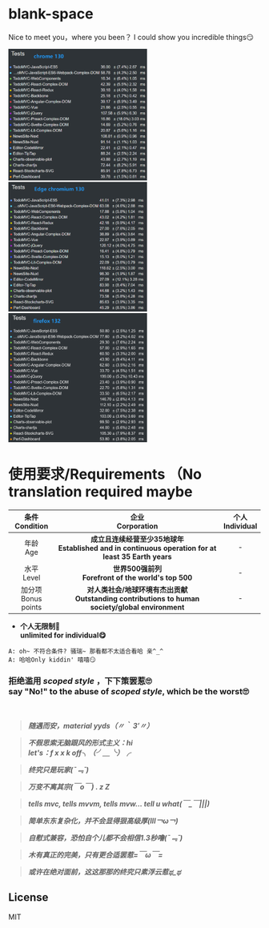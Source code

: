 # blank-space
Nice to meet you，where you been？ I could show you incredible things😏

<img src=src/chrome.png width=55%>
<img src=src/edge.png width=55%>
<img src=src/firefox.png width=55%>

# 使用要求/Requirements （No translation required maybe

| 条件<br>Condition | 企业<br>Corporation | 个人<br>Individual |
| :--: | :--: | :--: |
| 年龄<br>Age | **成立且连续经营至少35地球年<br>Established and in continuous operation for at least 35 Earth years** | - |
| 水平<br>Level | **世界500强前列<br>Forefront of the world's top 500** | - |
| 加分项<br>Bonus points | **对人类社会/地球环境有杰出贡献<br>Outstanding contributions to human society/global environment** | - |

- **个人无限制🤤<br>unlimited for individual😋**

```
A: oh~ 不符合条件? 骚瑞~ 那看都不太适合看哈 亲^_^
A: 哈哈Only kiddin' 嘻嘻😏
```

### 拒绝滥用 *scoped style* ，下下策罢惹🙄 <br> say "No!" to the abuse of *scoped style*, which be the worst🙄

<br>

> ***随遇而安，material yyds（〃｀ 3′〃）***

> ***不假思索无脑跟风的形式主义：hi<br> let's：f x x k off╮（╯＿╰）╭***

> ***终究只是玩家(ˉ﹃ˉ)***

> ***万变不离其宗(￣o￣) . z Z***

> ***tells mvc, tells mvvm, tells mvw... tell u what(￣_￣|||)***

> ***简单东东复杂化，并不会显得狠高级厚(lll￢ω￢)***

> ***自慰式兼容，恐怕自个儿都不会相信1.3秒噜(ˉ﹃ˉ)***

> ***木有真正的完美，只有更合适罢惹=￣ω￣=***

> ***或许在绝对面前，这这那那的终究只素浮云惹ಥ_ಥ***

## License

MIT
